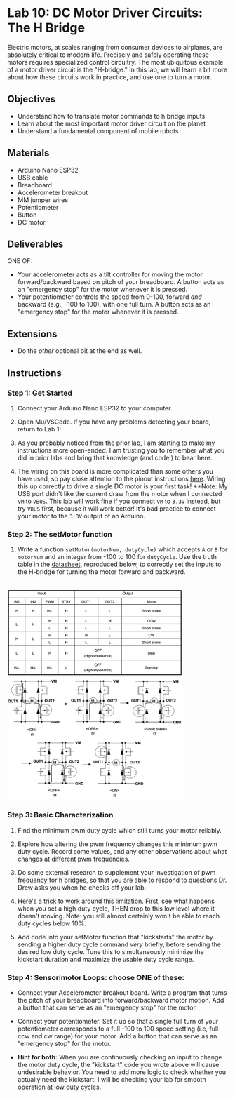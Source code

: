 <link rel="stylesheet" type="text/css" href="../../assets/css/styles.css">

# Lab 10: DC Motor Driver Circuits: The H Bridge

Electric motors, at scales ranging from consumer devices to airplanes, are absolutely critical to modern life. Precisely and safely operating these motors requires specialized control circuitry. The most ubiquitous example of a motor driver circuit is the "H-bridge." In this lab, we will learn a bit more about how these circuits work in practice, and use one to turn a motor. 

## Objectives
- Understand how to translate motor commands to h bridge inputs
- Learn about the most important motor driver circuit on the planet
- Understand a fundamental component of mobile robots

## Materials
- Arduino Nano ESP32
- USB cable
- Breadboard
- Accelerometer breakout
- MM jumper wires
- Potentiometer
- Button
- DC motor

## Deliverables
ONE OF:
- Your accelerometer acts as a tilt controller for moving the motor forward/backward based on pitch of your breadboard. A button acts as an "emergency stop" for the motor whenever it is pressed.
- Your potentiometer controls the speed from 0-100, forward *and* backward (e.g., -100 to 100), with one full turn. A button acts as an "emergency stop" for the motor whenever it is pressed.

## Extensions
- Do the *other* optional bit at the end as well.

## Instructions

### Step 1: Get Started
1. Connect your Arduino Nano ESP32 to your computer.

2. Open Mu/VSCode. If you have any problems detecting your board, return to Lab 1!

3. As you probably noticed from the prior lab, I am starting to make my instructions more open-ended. I am trusting you to remember what you did in prior labs and bring that knowledge (and code!) to bear here. 

4. The wiring on this board is more complicated than some others you have used, so pay close attention to the pinout instructions [here](https://learn.adafruit.com/adafruit-tb6612-h-bridge-dc-stepper-motor-driver-breakout/pinouts). Wiring this up correctly to drive a single DC motor is your first task! **Note: My USB port didn't like the current draw from the motor when I connected `VM` to `VBUS`. This lab will work fine if you connect `VM` to `3.3V` instead, but try `VBUS` first, because it will work better! It's bad practice to connect your motor to the `3.3V` output of an Arduino. 


### Step 2: The setMotor function
1. Write a function `setMotor(motorNum, dutyCycle)` which accepts `A` or `B` for `motorNum` and an integer from -100 to 100 for `dutyCycle`. Use the truth table in the [datasheet](https://cdn-shop.adafruit.com/datasheets/TB6612FNG_datasheet_en_20121101.pdf), reproduced below, to correctly set the inputs to the H-bridge for turning the motor forward and backward.

<br>
<img src="assets/hbridge_table.png" alt="h bridge truth table" width="400"/>
<br>
<img src="assets/hbridge_diagram.png" alt="h bridge operation diagram" width="400"/>


### Step 3: Basic Characterization
1. Find the minimum pwm duty cycle which still turns your motor reliably. 

2. Explore how altering the pwm frequency changes this minimum pwm duty cycle. Record some values, and any other observations about what changes at different pwm frequencies.

3. Do some external research to supplement your investigation of pwm frequency for h bridges, so that you are able to respond to questions Dr. Drew asks you when he checks off your lab. 

4. Here's a trick to work around this limitation. First, see what happens when you set a high duty cycle, THEN drop to this low level where it doesn't moving. Note: you still almost certainly won't be able to reach duty cycles below 10%.

5. Add code into your setMotor function that "kickstarts" the motor by sending a higher duty cycle command *very* briefly, before sending the desired low duty cycle. Tune this to simultaneously minimize the kickstart duration and maximize the usable duty cycle range.

### Step 4: Sensorimotor Loops: choose ONE of these:
- Connect your Accelerometer breakout board. Write a program that turns the pitch of your breadboard into forward/backward motor motion. Add a button that can serve as an "emergency stop" for the motor. 

- Connect your potentiometer. Set it up so that a single full turn of your potentiometer corresponds to a full -100 to 100 speed setting (i.e, full ccw and cw range) for your motor. Add a button that can serve as an "emergency stop" for the motor. 

- **Hint for both:** When you are continuously checking an input to change the motor duty cycle, the "kickstart" code you wrote above will cause undesirable behavior. You need to add more logic to check whether you actually need the kickstart. I will be checking your lab for smooth operation at low duty cycles. 

